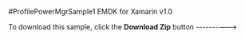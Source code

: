 #ProfilePowerMgrSample1
EMDK for Xamarin v1.0

To download this sample, click the **Download Zip** button  ---------->



